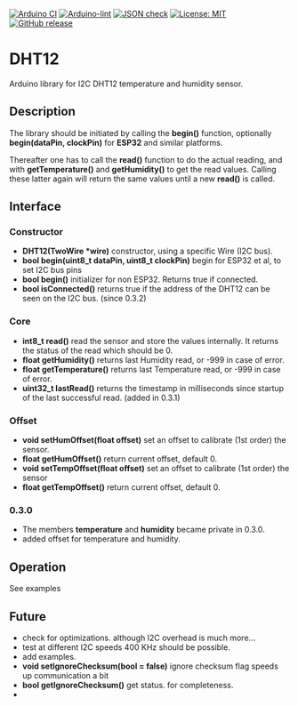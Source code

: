 
[![Arduino CI](https://github.com/RobTillaart/DHT12/workflows/Arduino%20CI/badge.svg)](https://github.com/marketplace/actions/arduino_ci)
[![Arduino-lint](https://github.com/RobTillaart/DHT12/actions/workflows/arduino-lint.yml/badge.svg)](https://github.com/RobTillaart/DHT12/actions/workflows/arduino-lint.yml)
[![JSON check](https://github.com/RobTillaart/DHT12/actions/workflows/jsoncheck.yml/badge.svg)](https://github.com/RobTillaart/DHT12/actions/workflows/jsoncheck.yml)
[![License: MIT](https://img.shields.io/badge/license-MIT-green.svg)](https://github.com/RobTillaart/DHT12/blob/master/LICENSE)
[![GitHub release](https://img.shields.io/github/release/RobTillaart/DHT12.svg?maxAge=3600)](https://github.com/RobTillaart/DHT12/releases)


# DHT12

Arduino library for I2C DHT12 temperature and humidity sensor.


## Description

The library should be initiated by calling the **begin()** function, 
optionally **begin(dataPin, clockPin)** for **ESP32** and similar platforms.

Thereafter one has to call the **read()** function to do the actual reading,
and with **getTemperature()** and **getHumidity()** to get the read values.
Calling these latter again will return the same values until a new **read()** is called.


## Interface


### Constructor

- **DHT12(TwoWire \*wire)** constructor, using a specific Wire (I2C bus).
- **bool begin(uint8_t dataPin, uint8_t clockPin)** begin for ESP32 et al, to set I2C bus pins
- **bool begin()** initializer for non ESP32. Returns true if connected.
- **bool isConnected()** returns true if the address of the DHT12 can be seen on the I2C bus. (since 0.3.2)


### Core

- **int8_t read()** read the sensor and store the values internally. It returns the status of the read which should be 0.
- **float getHumidity()** returns last Humidity read, or -999 in case of error.
- **float getTemperature()** returns last Temperature read, or -999 in case of error.
- **uint32_t lastRead()** returns the timestamp in milliseconds since startup of the last successful read. (added in 0.3.1)


### Offset

- **void setHumOffset(float offset)** set an offset to calibrate (1st order) the sensor.
- **float getHumOffset()** return current offset, default 0.
- **void setTempOffset(float offset)** set an offset to calibrate (1st order) the sensor
- **float getTempOffset()** return current offset, default 0.


### 0.3.0

- The members **temperature** and **humidity** became private in 0.3.0.
- added offset for temperature and humidity.


## Operation

See examples


## Future

- check for optimizations. although I2C overhead is much more...
- test at different I2C speeds 400 KHz should be possible.
- add examples.
- **void setIgnoreChecksum(bool = false)** ignore checksum flag speeds up communication a bit
- **bool getIgnoreChecksum()** get status. for completeness.
- 


